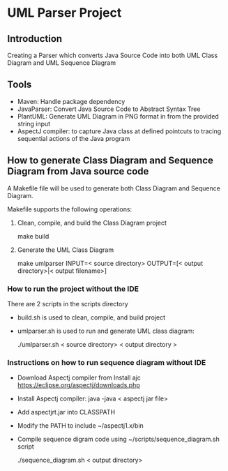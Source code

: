 # UML Parser Project

## Introduction
Creating a Parser which converts Java Source Code into both UML Class Diagram and UML Sequence Diagram

## Tools
- Maven: Handle package dependency
- JavaParser: Convert Java Source Code to Abstract Syntax Tree
- PlantUML: Generate UML Diagram in PNG format in from the provided string input 
- AspectJ compiler: to capture Java class at defined pointcuts to tracing sequential actions of the Java program

## How to generate Class Diagram and Sequence Diagram from Java source code
A Makefile file will be used to generate both Class Diagram and Sequence Diagram.

Makefile supports the following operations:

1. Clean, compile, and build the Class Diagram project

    make build

2. Generate the UML Class Diagram 

    make umlparser INPUT=< source directory> OUTPUT=[< output directory>|< output filename>]


### How to run the project without the IDE
There are 2 scripts in the  scripts directory
- build.sh is used to clean, compile, and build project
- umlparser.sh is used to run and generate UML class diagram:

  ./umlparser.sh < source directory> < output directory >

### Instructions on how to run sequence diagram without IDE
- Download Aspectj compiler from Install ajc https://eclipse.org/aspectj/downloads.php
- Install Aspectj compiler: java -java < aspectj jar file>
- Add aspectjrt.jar into CLASSPATH
- Modify the PATH to include ~/aspectj1.x/bin
- Compile sequence digram code using ~/scripts/sequence_diagram.sh script
   
   ./sequence_diagram.sh < output directory>
